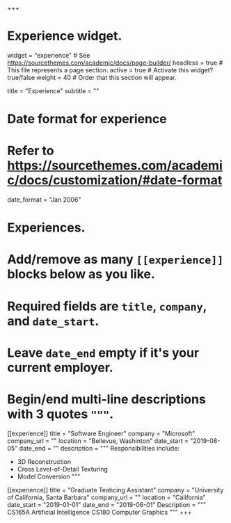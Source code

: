 +++
# Experience widget.
widget = "experience"  # See https://sourcethemes.com/academic/docs/page-builder/
headless = true  # This file represents a page section.
active = true  # Activate this widget? true/false
weight = 40  # Order that this section will appear.

title = "Experience"
subtitle = ""

# Date format for experience
#   Refer to https://sourcethemes.com/academic/docs/customization/#date-format
date_format = "Jan 2006"

# Experiences.
#   Add/remove as many `[[experience]]` blocks below as you like.
#   Required fields are `title`, `company`, and `date_start`.
#   Leave `date_end` empty if it's your current employer.
#   Begin/end multi-line descriptions with 3 quotes `"""`.
[[experience]]
  title = "Software Engineer"
  company = "Microsoft"
  company_url = ""
  location = "Bellevue, Washinton"
  date_start = "2019-08-05"
  date_end = ""
  description = """
  Responsibilities include:
  
  * 3D Reconstruction 
  * Cross Level-of-Detail Texturing
  * Model Conversion
  """

[[experience]]
  title = "Graduate Teahcing Assistant"
  company = "University of California, Santa Barbara"
  company_url = ""
  location = "California"
  date_start = "2019-01-01"
  date_end = "2019-06-01"
  Description = """
  CS165A Artificial Intelligence
  CS180 Computer Graphics
  """
+++
